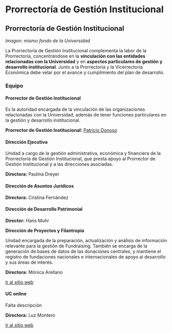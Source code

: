 # Prorrectoría de Gestión Institucional

## Prorrectoría de Gestión Institucional

_Imagen: mismo fondo de la Universidad_

La Prorrectoría de Gestión Institucional complementa la labor de la Prorrectoría, concentrándose en la **vinculación con las entidades relacionadas con la Universidad** y en **aspectos particulares de gestión y desarrollo institucional**. Junto a la Prorrectoría y la Vicerrectoría Económica debe velar por el avance y cumplimiento del plan de desarrollo.

### Equipo

#### Prorrector de Gestión Institucional

Es la autoridad encargada de la vinculación de las organizaciones relacionadas con la Universidad, además de tener funciones particulares en la gestión y desarrollo institucional.

**Prorrector de Gestión Institucional:** [Patricio Donoso](prorrector-de-gestion-institucional.md)

#### Dirección Ejecutiva

Unidad a cargo de la gestión administrativa, económica y financiera de la Prorrectoría de Gestión Institucional, que presta apoyo al Prorrector de Gestión Institucional y a las direcciones asociadas.

**Directora:** Paulina Dreyer

#### Dirección de Asuntos Jurídicos

**Directora:** Cristina Fernández

#### Dirección de Desarrollo Patrimonial

**Director:** Hans Muhr

**Dirección de Proyectos y Filantropía**

Unidad encargada de la preparación, actualización y análisis de información relevante para la gestión de Fundraising. También se encarga de la generación de bases de datos de las donaciones centrales, y mantiene el registro de fundaciones nacionales e internacionales de apoyo al desarrollo y sus áreas de interés.

**Directora:** Mónica Arellano

[Ir al sitio web](http://fundraising.uc.cl/)

#### UC online

Falta descripción

**Directora:** Luz Montero

[Ir al sitio web](http://uconline.uc.cl)

